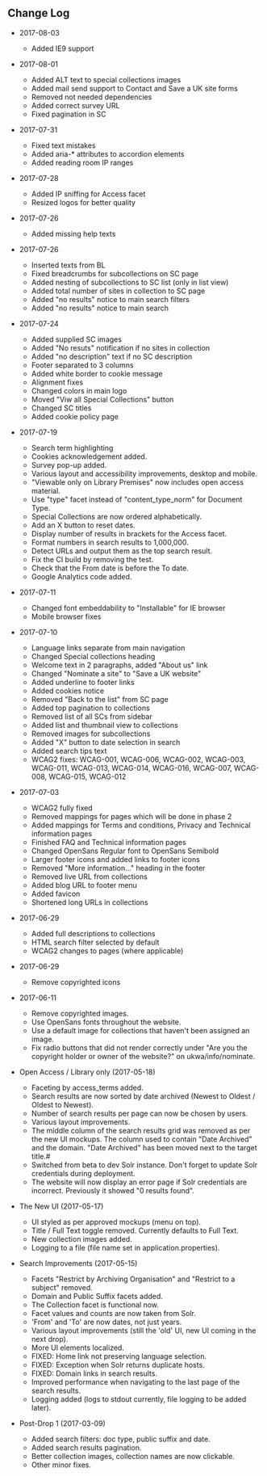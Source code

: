 Change Log
----------

* 2017-08-03
    * Added IE9 support

* 2017-08-01
    * Added ALT text to special collections images
    * Added mail send support to Contact and Save a UK site forms
    * Removed not needed dependencies
    * Added correct survey URL
	* Fixed pagination in SC

* 2017-07-31
    * Fixed text mistakes
    * Added aria-* attributes to accordion elements
    * Added reading room IP ranges

* 2017-07-28
    * Added IP sniffing for Access facet
    * Resized logos for better quality

* 2017-07-26
    * Added missing help texts

* 2017-07-26
    * Inserted texts from BL
    * Fixed breadcrumbs for subcollections on SC page
    * Added nesting of subcollections to SC list (only in list view)
    * Added total number of sites in collection to SC page
    * Added "no results" notice to main search filters
    * Added "no results" notice to main search


* 2017-07-24
    * Added supplied SC images
    * Added "No resuts" notification if no sites in collection
    * Added "no description" text if no SC description
    * Footer separated to 3 columns
    * Added white border to cookie message
    * Alignment fixes
    * Changed colors in main logo
    * Moved "Viw all Special Collections" button
    * Changed SC titles
    * Added cookie policy page

* 2017-07-19
    * Search term highlighting
    * Cookies acknowledgement added.
    * Survey pop-up added.
    * Various layout and accessibility improvements, desktop and mobile.
    * "Viewable only on Library Premises" now includes open access material.
    * Use "type" facet instead of "content_type_norm" for Document Type.
    * Special Collections are now ordered alphabetically.
    * Add an X button to reset dates.
    * Display number of results in brackets for the Access facet.
    * Format numbers in search results to 1,000,000.
    * Detect URLs and output them as the top search result.
    * Fix the CI build by removing the test.
    * Check that the From date is before the To date.
    * Google Analytics code added.

* 2017-07-11
    * Changed font embeddability to "Installable" for IE browser
    * Mobile browser fixes

* 2017-07-10
    * Language links separate from main navigation
    * Changed Special collections heading
    * Welcome text in 2 paragraphs, added "About us" link
    * Changed "Nominate a site" to "Save a UK website"
    * Added underline to footer links
    * Added cookies notice
    * Removed "Back to the list" from SC page
    * Added top pagination to collections
    * Removed list of all SCs from sidebar
    * Added list and thumbnail view to collections
    * Removed images for subcollections
    * Added "X" button to date selection in search
    * Added search tips text
    * WCAG2 fixes: WCAG-001, WCAG-006, WCAG-002, WCAG-003, WCAG-011, WCAG-013, WCAG-014, WCAG-016, WCAG-007, WCAG-008, WCAG-015, WCAG-012

* 2017-07-03
    * WCAG2 fully fixed
    * Removed mappings for pages which will be done in phase 2
    * Added mappings for Terms and conditions, Privacy and Technical information pages
    * Finished FAQ and Technical information pages
    * Changed OpenSans Regular font to OpenSans Semibold
    * Larger footer icons and added links to footer icons
    * Removed "More information..." heading in the footer
    * Removed live URL from collections
    * Added blog URL to footer menu
    * Added favicon
    * Shortened long URLs in collections

* 2017-06-29
    * Added full descriptions to collections
    * HTML search filter selected by default
    * WCAG2 changes to pages (where applicable)

* 2017-06-29
    * Remove copyrighted icons

* 2017-06-11
    * Remove copyrighted images.
    * Use OpenSans fonts throughout the website.
    * Use a default image for collections that haven't been assigned an image.
    * Fix radio buttons that did not render correctly under "Are you the copyright holder or owner of the website?" on ukwa/info/nominate.
    
* Open Access / Library only (2017-05-18)
    * Faceting by access_terms added.
    * Search results are now sorted by date archived (Newest to Oldest / Oldest to Newest).
    * Number of search results per page can now be chosen by users.
    * Various layout improvements.
    * The middle column of the search results grid was removed as per the new UI mockups.
      The column used to contain "Date Archived" and the domain.
      "Date Archived" has been moved next to the target title.#
    * Switched from beta to dev Solr instance. Don't forget to update Solr credentials during deployment.
    * The website will now display an error page if Solr credentials are incorrect. 
      Previously it showed "0 results found".

* The New UI (2017-05-17)
    * UI styled as per approved mockups (menu on top).
    * Title / Full Text toggle removed. Currently defaults to Full Text.
    * New collection images added.
    * Logging to a file (file name set in application.properties).

* Search Improvements (2017-05-15)
    * Facets "Restrict by Archiving Organisation" and "Restrict to a subject" removed.
    * Domain and Public Suffix facets added.
    * The Collection facet is functional now.
    * Facet values and counts are now taken from Solr.
    * 'From' and 'To' are now dates, not just years.
    * Various layout improvements (still the 'old' UI, new UI coming in the next drop).
    * More UI elements localized.
    * FIXED: Home link not preserving language selection.
    * FIXED: Exception when Solr returns duplicate hosts.
    * FIXED: Domain links in search results.
    * Improved performance when navigating to the last page of the search results.
    * Logging added (logs to stdout currently, file logging to be added later).

* Post-Drop 1 (2017-03-09)
    * Added search filters: doc type, public suffix and date.
    * Added search results pagination.
    * Better collection images, collection names are now clickable.
    * Other minor fixes.
